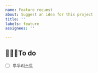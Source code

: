 ```yaml
---
name: Feature request
about: Suggest an idea for this project
title: ''
labels: feature
assignees: ''

---
```


## 👩🏻‍💻To do
- [ ] 투두리스트
